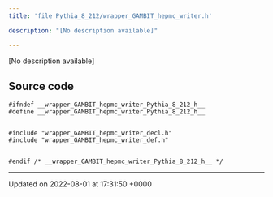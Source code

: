 ```yaml
---
title: 'file Pythia_8_212/wrapper_GAMBIT_hepmc_writer.h'

description: "[No description available]"

---
```







[No description available]




## Source code

```
#ifndef __wrapper_GAMBIT_hepmc_writer_Pythia_8_212_h__
#define __wrapper_GAMBIT_hepmc_writer_Pythia_8_212_h__


#include "wrapper_GAMBIT_hepmc_writer_decl.h"
#include "wrapper_GAMBIT_hepmc_writer_def.h"


#endif /* __wrapper_GAMBIT_hepmc_writer_Pythia_8_212_h__ */
```


-------------------------------

Updated on 2022-08-01 at 17:31:50 +0000
